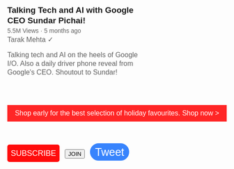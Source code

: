 
<title>KrakenFang</title>
<style>
    .subscribe-button{background-color: rgb(255, 12, 12);
    color: white ;
    font-size: large;
    border: none;
    height : 40px;
    width : 120px;
    border-radius: 5px;
    cursor: pointer;
    margin-right: 8px;
    }
.subscribe-button:hover{
    opacity:0.7}


.subscribe-button:active{opacity: 0.4}

    .join-button{background-color: white;
    color: #3884fd ;
    font-size:large;
    border-color: #3884fd;
    border-style: solid;
    border-width: 3px;
    height : 40px;
    width : 80px;
    border-radius: 5px;
    cursor: pointer;   
    margin-right: 8px;
    margin-left: 8px;
    transition: color 1s;
    transition: background-color 0.5s;
    }
     .join-button:hover{
        background-color: #3884fd;
        color: white;
     }
     .join-button:active{
        opacity: 0.7;
     }

    .tweet-button{background-color:  #3884fd ;
    color: white ;
    font-size: 25px;
    border-color: #3884fd;
    border-style: solid;
    border-width: 3px;
    height : 40px;
    width : 90px;
    border-radius: 25px;
    cursor: pointer;
    margin-left: 8px;
    transition: box-shadow 0.15s ;
}

.tweet-button:hover{box-shadow: 5px 5px 5px rgba(0, 0, 0, 0.15);

}
</style>



<style>

    p{
        font-family: Arial;
        margin-top: 0;
        margin-bottom: 0;
    }
    .video-title{

        font-size: 19px;
        font-weight: bold;
        width: 300px;
        line-height: 24px;
        margin-bottom: 3px;


    }

    .video-stats{
        font-size: 14px;
        color: rgb(96,96,96);

        margin-bottom: 3px;
    }

    .video-author{

        font-size: 16px;

        margin-bottom: 16;
        color: rgb(96,96,96);
        

    }

.video-description {

        font-size: 16px;

        width: 300px;
        line-height: 20px;
        color: rgb(96,96,96);
        margin-bottom: 65px;
}

.apple-text{
    margin-bottom: 50px;
    font-size:  16px;
    background-color: rgb(255, 38, 38);
    color:white;
    text-align: center;
    padding-top: 10px;
    padding-bottom: 10px;
    text-decoration: ;

}

.shop-link{
    cursor: pointer;
}
.shop-link:hover{
    text-decoration: underline;
    margin-left: 5px;
}

</style>

<p class="video-title">
    Talking Tech and AI with Google CEO Sundar Pichai!
</p>
<p class="video-stats">
    5.5M Views &#183; 5 months ago
</p>
<p class="video-author">
    Tarak Mehta &#10003;
</p>
<p class="video-description">
    Talking tech and AI on the heels of Google I/O. Also a daily driver phone reveal from Google's CEO. Shoutout to Sundar!
</p>
<p class="apple-text">
    Shop early for the best selection of holiday favourites. 
    <span class="shop-link">
Shop now &#62;
    </span>
</p>


<button class="subscribe-button">SUBSCRIBE</button>
<button class="join-button">JOIN</button>
<button class="tweet-button">Tweet
</button>
